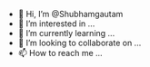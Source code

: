 - 👋 Hi, I’m @Shubhamgautam
- 👀 I’m interested in ...
- 🌱 I’m currently learning ...
- 💞️ I’m looking to collaborate on ...
- 📫 How to reach me ...

<!---
Shubhamgauta/Shubhamgauta is a ✨ special ✨ repository because its `README.md` (this file) appears on your GitHub profile.
You can click the Preview link to take a look at your changes.
--->
